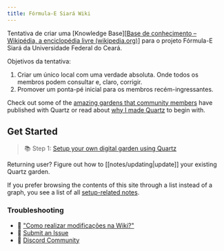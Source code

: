 ```yaml
---
title: Fórmula-E Siará Wiki
---
```


Tentativa de criar uma [Knowledge Base][[Base de conhecimento – Wikipédia, a enciclopédia livre (wikipedia.org)](https://pt.wikipedia.org/wiki/Base_de_conhecimento)] para o projeto Fórmula-E Siará da Universidade Federal do Ceará.

Objetivos da tentativa:

1. Criar um único local com uma verdade absoluta. Onde todos os membros podem consultar e, claro, corrigir.
2. Promover um ponta-pé inicial para os membros recém-ingressantes.

Check out some of the [amazing gardens that community members](notes/showcase.md) have published with Quartz or read about [why I made Quartz](notes/philosophy.md) to begin with.

## Get Started
> 📚 Step 1: [Setup your own digital garden using Quartz](notes/setup.md)

Returning user? Figure out how to [[notes/updating|update]] your existing Quartz garden.

If you prefer browsing the contents of this site through a list instead of a graph, you see a list of all [setup-related notes](/tags/setup).

### Troubleshooting
- 🚧 ["Como realizar modificações na Wiki?"](notes/comorealizarmodificações.md)
- 🐛 [Submit an Issue](https://github.com/jackyzha0/quartz/issues)
- 👀 [Discord Community](https://discord.gg/cRFFHYye7t)

